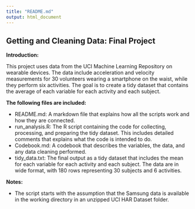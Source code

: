 ```yaml
---
title: "README.md" 
output: html_document 
---
```

## Getting and Cleaning Data: Final Project

**Introduction:**

This project uses data from the UCI Machine Learning Repository on wearable devices. The data include acceleration and velocity measurements for 30 volunteers wearing a smartphone on the waist, while they perform six activities. The goal is to create a tidy dataset that contains the average of each variable for each activity and each subject. 


**The following files are included:**

- README.md: A markdown file that explains how all the scripts work and how they are connected.
- run_analysis.R: The R script containing the code for collecting, processing, and preparing the tidy dataset. This includes detailed comments that explains what the code is intended to do. 
- Codebook.md: A codebook that describes the variables, the data, and any data cleaning performed. 
- tidy_data.txt: The final output as a tidy dataset that includes the mean for each variable for each activity and each subject. The data are in wide format, with 180 rows representing 30 subjects and 6 activities. 
    

**Notes:**

- The script starts with the assumption that the Samsung data is available in the working directory in an unzipped UCI HAR Dataset folder.


